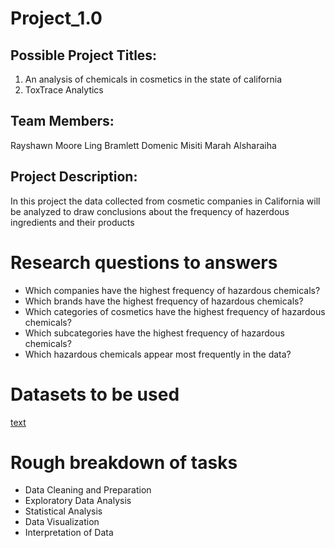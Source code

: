 # Project_1.0

## Possible Project Titles: 

1. An analysis of chemicals in cosmetics in the state of california
2. ToxTrace Analytics

## Team Members:

Rayshawn Moore
Ling Bramlett
Domenic Misiti
Marah Alsharaiha

## Project Description:
In this project the data collected from cosmetic companies in California will be analyzed to draw conclusions about the frequency of hazerdous ingredients and their products 

# Research questions to answers
- Which companies have the highest frequency of hazardous chemicals?
- Which brands have the highest frequency of hazardous chemicals?
- Which categories of cosmetics have the highest frequency of hazardous chemicals?
- Which subcategories have the highest frequency of hazardous chemicals?
- Which hazardous chemicals appear most frequently in the data?

# Datasets to be used 
[text](cscpopendata.csv)


# Rough breakdown of tasks

- Data Cleaning and Preparation
- Exploratory Data Analysis
- Statistical Analysis
- Data Visualization
- Interpretation of Data



